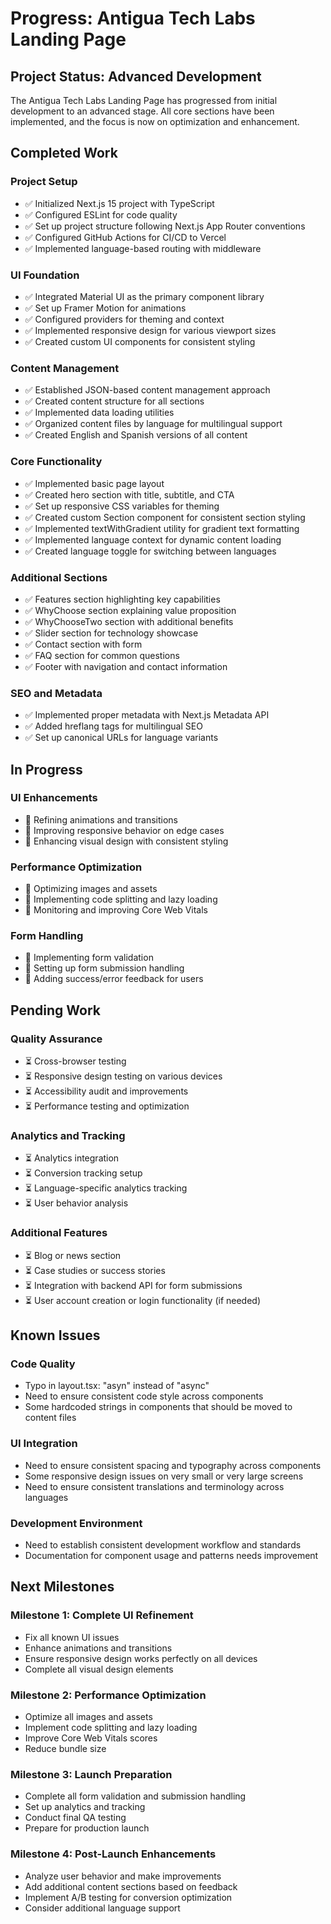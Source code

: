 # Progress: Antigua Tech Labs Landing Page

## Project Status: Advanced Development

The Antigua Tech Labs Landing Page has progressed from initial development to an advanced stage. All core sections have been implemented, and the focus is now on optimization and enhancement.

## Completed Work

### Project Setup

- ✅ Initialized Next.js 15 project with TypeScript
- ✅ Configured ESLint for code quality
- ✅ Set up project structure following Next.js App Router conventions
- ✅ Configured GitHub Actions for CI/CD to Vercel
- ✅ Implemented language-based routing with middleware

### UI Foundation

- ✅ Integrated Material UI as the primary component library
- ✅ Set up Framer Motion for animations
- ✅ Configured providers for theming and context
- ✅ Implemented responsive design for various viewport sizes
- ✅ Created custom UI components for consistent styling

### Content Management

- ✅ Established JSON-based content management approach
- ✅ Created content structure for all sections
- ✅ Implemented data loading utilities
- ✅ Organized content files by language for multilingual support
- ✅ Created English and Spanish versions of all content

### Core Functionality

- ✅ Implemented basic page layout
- ✅ Created hero section with title, subtitle, and CTA
- ✅ Set up responsive CSS variables for theming
- ✅ Created custom Section component for consistent section styling
- ✅ Implemented textWithGradient utility for gradient text formatting
- ✅ Implemented language context for dynamic content loading
- ✅ Created language toggle for switching between languages

### Additional Sections

- ✅ Features section highlighting key capabilities
- ✅ WhyChoose section explaining value proposition
- ✅ WhyChooseTwo section with additional benefits
- ✅ Slider section for technology showcase
- ✅ Contact section with form
- ✅ FAQ section for common questions
- ✅ Footer with navigation and contact information

### SEO and Metadata

- ✅ Implemented proper metadata with Next.js Metadata API
- ✅ Added hreflang tags for multilingual SEO
- ✅ Set up canonical URLs for language variants

## In Progress

### UI Enhancements

- 🔄 Refining animations and transitions
- 🔄 Improving responsive behavior on edge cases
- 🔄 Enhancing visual design with consistent styling

### Performance Optimization

- 🔄 Optimizing images and assets
- 🔄 Implementing code splitting and lazy loading
- 🔄 Monitoring and improving Core Web Vitals

### Form Handling

- 🔄 Implementing form validation
- 🔄 Setting up form submission handling
- 🔄 Adding success/error feedback for users

## Pending Work

### Quality Assurance

- ⏳ Cross-browser testing
- ⏳ Responsive design testing on various devices
- ⏳ Accessibility audit and improvements
- ⏳ Performance testing and optimization

### Analytics and Tracking

- ⏳ Analytics integration
- ⏳ Conversion tracking setup
- ⏳ Language-specific analytics tracking
- ⏳ User behavior analysis

### Additional Features

- ⏳ Blog or news section
- ⏳ Case studies or success stories
- ⏳ Integration with backend API for form submissions
- ⏳ User account creation or login functionality (if needed)

## Known Issues

### Code Quality

- Typo in layout.tsx: "asyn" instead of "async"
- Need to ensure consistent code style across components
- Some hardcoded strings in components that should be moved to content files

### UI Integration

- Need to ensure consistent spacing and typography across components
- Some responsive design issues on very small or very large screens
- Need to ensure consistent translations and terminology across languages

### Development Environment

- Need to establish consistent development workflow and standards
- Documentation for component usage and patterns needs improvement

## Next Milestones

### Milestone 1: Complete UI Refinement

- Fix all known UI issues
- Enhance animations and transitions
- Ensure responsive design works perfectly on all devices
- Complete all visual design elements

### Milestone 2: Performance Optimization

- Optimize all images and assets
- Implement code splitting and lazy loading
- Improve Core Web Vitals scores
- Reduce bundle size

### Milestone 3: Launch Preparation

- Complete all form validation and submission handling
- Set up analytics and tracking
- Conduct final QA testing
- Prepare for production launch

### Milestone 4: Post-Launch Enhancements

- Analyze user behavior and make improvements
- Add additional content sections based on feedback
- Implement A/B testing for conversion optimization
- Consider additional language support
